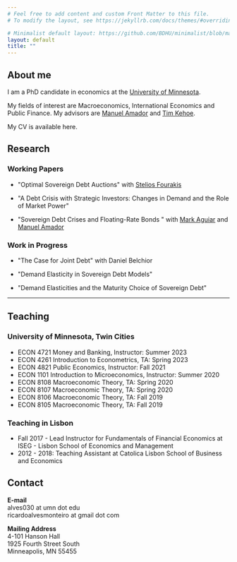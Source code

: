 ```yaml
---
# Feel free to add content and custom Front Matter to this file.
# To modify the layout, see https://jekyllrb.com/docs/themes/#overriding-theme-defaults

# Minimalist default layout: https://github.com/BDHU/minimalist/blob/main/_layouts/default.html
layout: default
title: ""
---
```


## About me

I am a PhD candidate in economics at the [University of Minnesota](https://cla.umn.edu/economics).

My fields of interest are Macroeconomics, International Economics and Public Finance. My advisors are [Manuel Amador](https://manuelamador.me) and [Tim Kehoe](http://users.econ.umn.edu/~tkehoe/).

My CV is available here.


## Research

### Working Papers

- "Optimal Sovereign Debt Auctions" with [Stelios Fourakis](https://www.steliosfourakis.com)

- "A Debt Crisis with Strategic Investors: Changes in Demand and the Role of Market Power"

- "Sovereign Debt Crises and Floating-Rate Bonds " with [Mark Aguiar](https://www.markaguiar.com) and [Manuel Amador](https://manuelamador.me)

### Work in Progress

- "The Case for Joint Debt" with Daniel Belchior

- "Demand Elasticity in Sovereign Debt Models"

- "Demand Elasticities and the Maturity Choice of Sovereign Debt"

---
## Teaching

### University of Minnesota, Twin Cities 
- ECON 4721 Money and Banking, Instructor: Summer 2023
- ECON 4261 Introduction to Econometrics, TA: Spring 2023
- ECON 4821 Public Economics, Instructor: Fall 2021
- ECON 1101 Introduction to Microeconomics, Instructor: Summer 2020
- ECON 8108 Macroeconomic Theory, TA: Spring 2020
- ECON 8107 Macroeconomic Theory, TA: Spring 2020
- ECON 8106 Macroeconomic Theory, TA: Fall 2019
- ECON 8105 Macroeconomic Theory, TA: Fall 2019

### Teaching in Lisbon
- Fall 2017 - Lead Instructor for Fundamentals of Financial Economics at ISEG - Lisbon School of Economics and Management
- 2012 - 2018: Teaching Assistant at Catolica Lisbon School of Business and Economics

## Contact

**E-mail** \
alves030 at umn dot edu \
ricardoalvesmonteiro  at gmail dot com

**Mailing Address** \
4-101 Hanson Hall \
1925 Fourth Street South \
Minneapolis, MN 55455
